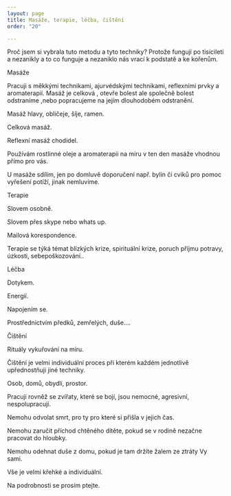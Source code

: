 ```yaml
---
layout: page
title: Masáže, terapie, léčba, čištění
order: "20"

---
```

Proč jsem si vybrala tuto metodu a tyto techniky? Protože fungují po tisíciletí a nezanikly a to co funguje a nezaniklo nás vrací k podstatě a ke kořenům.

Masáže

Pracuji s měkkými technikami, ajurvédskými technikami, reflexními prvky a aromaterapií. Masáž je celková , otevře bolest ale společně bolest odstraníme ,nebo popracujeme na jejím dlouhodobém odstranění.

Masáž hlavy, obličeje, šíje, ramen.

Celková masáž.

Reflexní masáž chodidel.

Používám rostlinné oleje a aromaterapii na míru v ten den masáže vhodnou přímo pro vás.

U masáže sdílím, jen po domluvě doporučení např. bylin či cviků pro pomoc vyřešení potíží, jinak nemluvíme.

Terapie

Slovem osobně.

Slovem přes skype nebo whats up.

Mailová korespondence.

Terapie se týká témat blízkých krize, spirituální krize, poruch příjmu potravy, úzkosti, sebepoškozování..

Léčba

Dotykem.

Energií.

Napojením se.

Prostřednictvím předků, zemřelých, duše....

Čištění

Rituály vykuřování na míru.

Čištění je velmi individuální proces při kterém každém jednotlivě upřednostňuji jiné techniky.

Osob, domů, obydlí, prostor.

Pracuji rovněž se zvířaty, které se bojí, jsou nemocné, agresivní, nespolupracují.

Nemohu odvolat smrt, pro ty pro které si přišla v jejich čas.

Nemohu zaručit příchod chtěného dítěte, pokud se v rodině nezačne pracovat do hloubky.

Nemohu odehnat duše z domu, pokud je tam držíte žalem ze ztráty Vy sami.

Vše je velmi křehké a individuální.

Na podrobnosti se prosím ptejte.